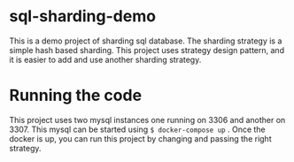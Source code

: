 # sql-sharding-demo
This is a demo project of sharding sql database. The sharding strategy is a simple hash based sharding.
This project uses strategy design pattern, and it is easier to add and use another sharding strategy.

# Running the code
This project uses two mysql instances one running on 3306 and another on 3307. This mysql can be started using
`$ docker-compose up` . Once the docker is up, you can run this project by changing and passing the right strategy.